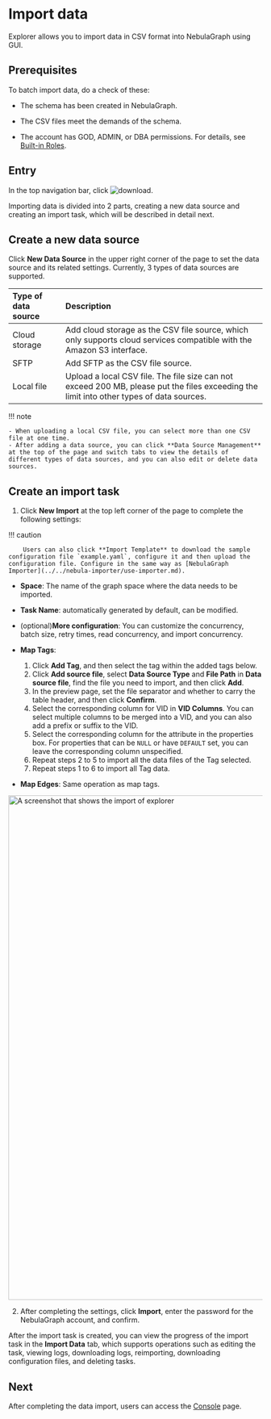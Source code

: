 # Import data

Explorer allows you to import data in CSV format into NebulaGraph using GUI.

## Prerequisites

To batch import data, do a check of these:

- The schema has been created in NebulaGraph.

- The CSV files meet the demands of the schema.

- The account has GOD, ADMIN, or DBA permissions. For details, see [Built-in Roles](../../7.data-security/1.authentication/3.role-list.md).

## Entry

In the top navigation bar, click ![download](https://docs-cdn.nebula-graph.com.cn/figures/studio-btn-download.png).

Importing data is divided into 2 parts, creating a new data source and creating an import task, which will be described in detail next.

## Create a new data source

Click **New Data Source** in the upper right corner of the page to set the data source and its related settings. Currently, 3 types of data sources are supported.

| Type of data source | Description |
| :--- | :--- |
| Cloud storage | Add cloud storage as the CSV file source, which only supports cloud services compatible with the Amazon S3 interface. 
| SFTP | Add SFTP as the CSV file source. |
| Local file | Upload a local CSV file. The file size can not exceed 200 MB, please put the files exceeding the limit into other types of data sources. |

!!! note

    - When uploading a local CSV file, you can select more than one CSV file at one time.
    - After adding a data source, you can click **Data Source Management** at the top of the page and switch tabs to view the details of different types of data sources, and you can also edit or delete data sources.

## Create an import task

1. Click **New Import** at the top left corner of the page to complete the following settings:

  !!! caution

        Users can also click **Import Template** to download the sample configuration file `example.yaml`, configure it and then upload the configuration file. Configure in the same way as [NebulaGraph Importer](../../nebula-importer/use-importer.md).

  - **Space**: The name of the graph space where the data needs to be imported.
  - **Task Name**: automatically generated by default, can be modified.
  - (optional)**More configuration**: You can customize the concurrency, batch size, retry times, read concurrency, and import concurrency.
  - **Map Tags**:

    1. Click **Add Tag**, and then select the tag within the added tags below.
    2. Click **Add source file**, select **Data Source Type** and **File Path** in **Data source file**, find the file you need to import, and then click **Add**.
    3. In the preview page, set the file separator and whether to carry the table header, and then click **Confirm**.
    4. Select the corresponding column for VID in **VID Columns**. You can select multiple columns to be merged into a VID, and you can also add a prefix or suffix to the VID.
    5. Select the corresponding column for the attribute in the properties box. For properties that can be `NULL` or have `DEFAULT` set, you can leave the corresponding column unspecified.
    6. Repeat steps 2 to 5 to import all the data files of the Tag selected.
    7. Repeat steps 1 to 6 to import all Tag data.

  - **Map Edges**: Same operation as map tags.

  <img src="https://docs-cdn.nebula-graph.com.cn/figures/eo_expl_import_230913_en.png" width="1000" alt="A screenshot that shows the import of explorer">

2. After completing the settings, click **Import**, enter the password for the NebulaGraph account, and confirm.

After the import task is created, you can view the progress of the import task in the **Import Data** tab, which supports operations such as editing the task, viewing logs, downloading logs, reimporting, downloading configuration files, and deleting tasks.

## Next

After completing the data import, users can access the [Console](explorer-console.md) page.

